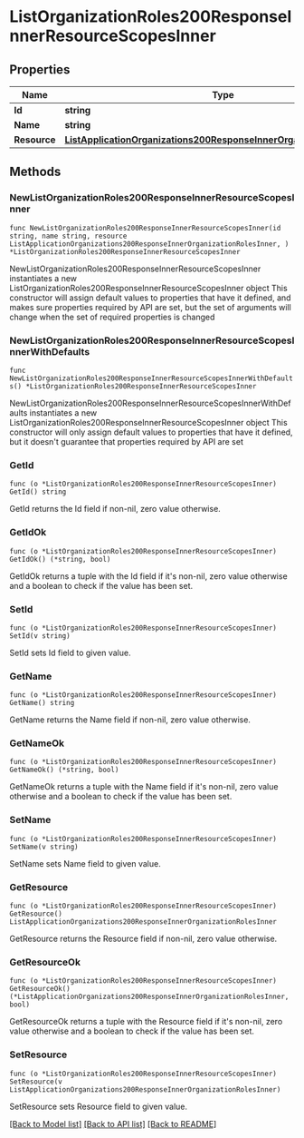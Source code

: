# ListOrganizationRoles200ResponseInnerResourceScopesInner

## Properties

Name | Type | Description | Notes
------------ | ------------- | ------------- | -------------
**Id** | **string** |  | 
**Name** | **string** |  | 
**Resource** | [**ListApplicationOrganizations200ResponseInnerOrganizationRolesInner**](ListApplicationOrganizations200ResponseInnerOrganizationRolesInner.md) |  | 

## Methods

### NewListOrganizationRoles200ResponseInnerResourceScopesInner

`func NewListOrganizationRoles200ResponseInnerResourceScopesInner(id string, name string, resource ListApplicationOrganizations200ResponseInnerOrganizationRolesInner, ) *ListOrganizationRoles200ResponseInnerResourceScopesInner`

NewListOrganizationRoles200ResponseInnerResourceScopesInner instantiates a new ListOrganizationRoles200ResponseInnerResourceScopesInner object
This constructor will assign default values to properties that have it defined,
and makes sure properties required by API are set, but the set of arguments
will change when the set of required properties is changed

### NewListOrganizationRoles200ResponseInnerResourceScopesInnerWithDefaults

`func NewListOrganizationRoles200ResponseInnerResourceScopesInnerWithDefaults() *ListOrganizationRoles200ResponseInnerResourceScopesInner`

NewListOrganizationRoles200ResponseInnerResourceScopesInnerWithDefaults instantiates a new ListOrganizationRoles200ResponseInnerResourceScopesInner object
This constructor will only assign default values to properties that have it defined,
but it doesn't guarantee that properties required by API are set

### GetId

`func (o *ListOrganizationRoles200ResponseInnerResourceScopesInner) GetId() string`

GetId returns the Id field if non-nil, zero value otherwise.

### GetIdOk

`func (o *ListOrganizationRoles200ResponseInnerResourceScopesInner) GetIdOk() (*string, bool)`

GetIdOk returns a tuple with the Id field if it's non-nil, zero value otherwise
and a boolean to check if the value has been set.

### SetId

`func (o *ListOrganizationRoles200ResponseInnerResourceScopesInner) SetId(v string)`

SetId sets Id field to given value.


### GetName

`func (o *ListOrganizationRoles200ResponseInnerResourceScopesInner) GetName() string`

GetName returns the Name field if non-nil, zero value otherwise.

### GetNameOk

`func (o *ListOrganizationRoles200ResponseInnerResourceScopesInner) GetNameOk() (*string, bool)`

GetNameOk returns a tuple with the Name field if it's non-nil, zero value otherwise
and a boolean to check if the value has been set.

### SetName

`func (o *ListOrganizationRoles200ResponseInnerResourceScopesInner) SetName(v string)`

SetName sets Name field to given value.


### GetResource

`func (o *ListOrganizationRoles200ResponseInnerResourceScopesInner) GetResource() ListApplicationOrganizations200ResponseInnerOrganizationRolesInner`

GetResource returns the Resource field if non-nil, zero value otherwise.

### GetResourceOk

`func (o *ListOrganizationRoles200ResponseInnerResourceScopesInner) GetResourceOk() (*ListApplicationOrganizations200ResponseInnerOrganizationRolesInner, bool)`

GetResourceOk returns a tuple with the Resource field if it's non-nil, zero value otherwise
and a boolean to check if the value has been set.

### SetResource

`func (o *ListOrganizationRoles200ResponseInnerResourceScopesInner) SetResource(v ListApplicationOrganizations200ResponseInnerOrganizationRolesInner)`

SetResource sets Resource field to given value.



[[Back to Model list]](../README.md#documentation-for-models) [[Back to API list]](../README.md#documentation-for-api-endpoints) [[Back to README]](../README.md)


